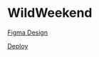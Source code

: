 # WildWeekend

[Figma Design](https://www.figma.com/design/PN6NmBPPTrjRW78lDSqYUG/Wild-Weekend-Consept?node-id=42-2670&node-type=frame&t=yNGmzKPsb7npoP9c-0)

[Deploy](https://wild-weekend.vercel.app/)